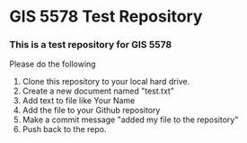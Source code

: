 # GIS 5578 Test Repository

### This is a test repository for GIS 5578

Please do the following
1. Clone this repository to your local hard drive.
1. Create a new document named "test.txt"
1. Add text to file like Your Name
1. Add the file to your Github repository
1. Make a commit message "added my file to the repository"
1. Push back to the repo.
